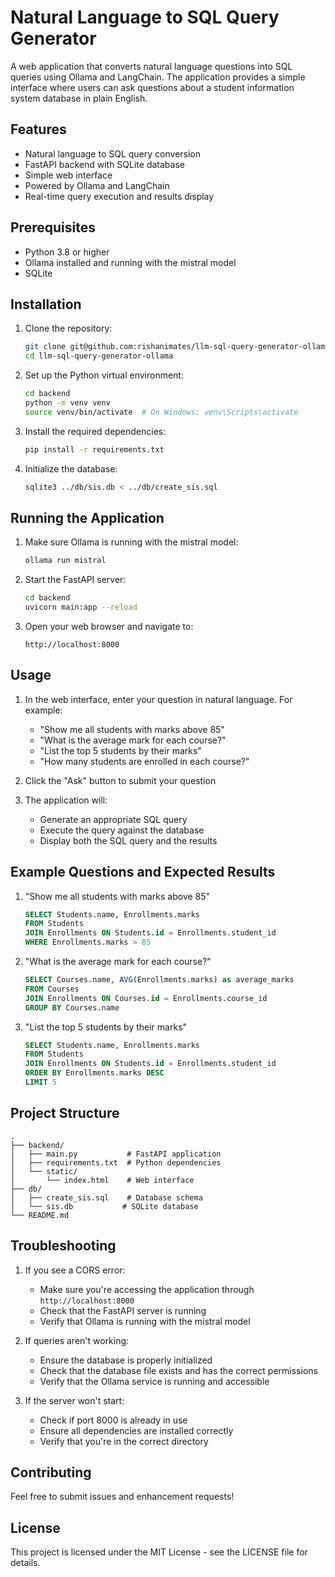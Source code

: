 # Natural Language to SQL Query Generator

A web application that converts natural language questions into SQL queries using Ollama and LangChain. The application provides a simple interface where users can ask questions about a student information system database in plain English.

## Features

- Natural language to SQL query conversion
- FastAPI backend with SQLite database
- Simple web interface
- Powered by Ollama and LangChain
- Real-time query execution and results display

## Prerequisites

- Python 3.8 or higher
- Ollama installed and running with the mistral model
- SQLite

## Installation

1. Clone the repository:
   ```bash
   git clone git@github.com:rishanimates/llm-sql-query-generator-ollama.git
   cd llm-sql-query-generator-ollama
   ```

2. Set up the Python virtual environment:
   ```bash
   cd backend
   python -m venv venv
   source venv/bin/activate  # On Windows: venv\Scripts\activate
   ```

3. Install the required dependencies:
   ```bash
   pip install -r requirements.txt
   ```

4. Initialize the database:
   ```bash
   sqlite3 ../db/sis.db < ../db/create_sis.sql
   ```

## Running the Application

1. Make sure Ollama is running with the mistral model:
   ```bash
   ollama run mistral
   ```

2. Start the FastAPI server:
   ```bash
   cd backend
   uvicorn main:app --reload
   ```

3. Open your web browser and navigate to:
   ```
   http://localhost:8000
   ```

## Usage

1. In the web interface, enter your question in natural language. For example:
   - "Show me all students with marks above 85"
   - "What is the average mark for each course?"
   - "List the top 5 students by their marks"
   - "How many students are enrolled in each course?"

2. Click the "Ask" button to submit your question

3. The application will:
   - Generate an appropriate SQL query
   - Execute the query against the database
   - Display both the SQL query and the results

## Example Questions and Expected Results

1. "Show me all students with marks above 85"
   ```sql
   SELECT Students.name, Enrollments.marks
   FROM Students
   JOIN Enrollments ON Students.id = Enrollments.student_id
   WHERE Enrollments.marks > 85
   ```

2. "What is the average mark for each course?"
   ```sql
   SELECT Courses.name, AVG(Enrollments.marks) as average_marks
   FROM Courses
   JOIN Enrollments ON Courses.id = Enrollments.course_id
   GROUP BY Courses.name
   ```

3. "List the top 5 students by their marks"
   ```sql
   SELECT Students.name, Enrollments.marks
   FROM Students
   JOIN Enrollments ON Students.id = Enrollments.student_id
   ORDER BY Enrollments.marks DESC
   LIMIT 5
   ```

## Project Structure

```
.
├── backend/
│   ├── main.py           # FastAPI application
│   ├── requirements.txt  # Python dependencies
│   └── static/
│       └── index.html    # Web interface
├── db/
│   ├── create_sis.sql    # Database schema
│   └── sis.db           # SQLite database
└── README.md
```

## Troubleshooting

1. If you see a CORS error:
   - Make sure you're accessing the application through `http://localhost:8000`
   - Check that the FastAPI server is running
   - Verify that Ollama is running with the mistral model

2. If queries aren't working:
   - Ensure the database is properly initialized
   - Check that the database file exists and has the correct permissions
   - Verify that the Ollama service is running and accessible

3. If the server won't start:
   - Check if port 8000 is already in use
   - Ensure all dependencies are installed correctly
   - Verify that you're in the correct directory

## Contributing

Feel free to submit issues and enhancement requests!

## License

This project is licensed under the MIT License - see the LICENSE file for details.